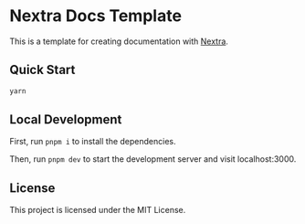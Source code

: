 # Nextra Docs Template 

This is a template for creating documentation with [Nextra](https://nextra.site).

## Quick Start

```sh
yarn 
```

## Local Development

First, run `pnpm i` to install the dependencies.

Then, run `pnpm dev` to start the development server and visit localhost:3000.

## License

This project is licensed under the MIT License.
